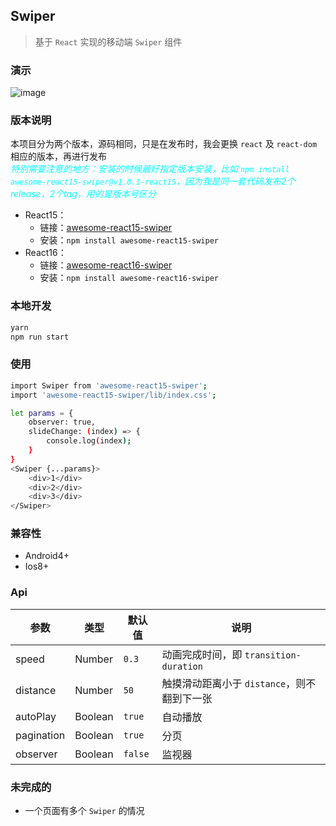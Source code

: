 ## Swiper

> 基于 `React` 实现的移动端 `Swiper` 组件

### 演示
 ![image](https://github.com/Johnson-hd/awesome-react-swiper/raw/master/public/show.gif)

### 版本说明
本项目分为两个版本，源码相同，只是在发布时，我会更换 `react` 及 `react-dom` 相应的版本，再进行发布<br/>
<font color=#00ffff>*特别需要注意的地方：安装的时候最好指定版本安装，比如 `npm install awesome-react15-swiper@v1.0.1-react15`，因为我是同一套代码发布2个release，2个tag，用的是版本号区分*</font>
- React15：
  - 链接：<a href="https://www.npmjs.com/package/awesome-react15-swiper" target="_blank">awesome-react15-swiper</a>
  - 安装：`npm install awesome-react15-swiper`
- React16：
  - 链接：<a href="https://www.npmjs.com/package/awesome-react16-swiper" target="_blank">awesome-react16-swiper</a>
  - 安装：`npm install awesome-react16-swiper`

### 本地开发
```bash
yarn
npm run start
```

### 使用
```bash
import Swiper from 'awesome-react15-swiper';
import 'awesome-react15-swiper/lib/index.css';

let params = {
    observer: true,
    slideChange: (index) => {
        console.log(index);
    }
}
<Swiper {...params}>
    <div>1</div>
    <div>2</div>
    <div>3</div>
</Swiper>
```

### 兼容性
- Android4+
- Ios8+

### Api
|参数 | 类型 | 默认值 | 说明 |
|---|---|---|---|
|speed | Number | `0.3` | 动画完成时间，即 `transition-duration` |
|distance | Number | `50` | 触摸滑动距离小于 `distance`，则不翻到下一张 |
|autoPlay | Boolean | `true` | 自动播放 |
|pagination | Boolean | `true` | 分页 |
|observer | Boolean | `false` | 监视器 |

### 未完成的
- 一个页面有多个 `Swiper` 的情况
